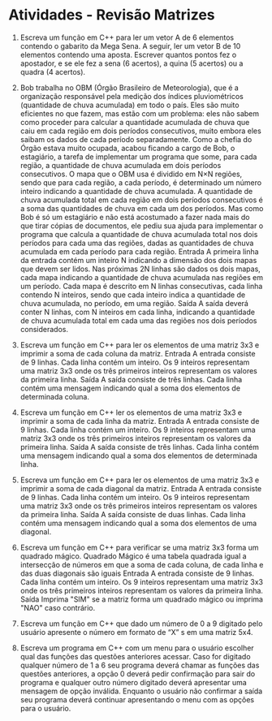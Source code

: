 # Atividades - Revisão Matrizes
1. Escreva um função em C++ para ler um vetor A de 6 elementos contendo o gabarito da Mega Sena. A
seguir, ler um vetor B de 10 elementos contendo uma aposta. Escrever quantos pontos fez o apostador, e se
ele fez a sena (6 acertos), a quina (5 acertos) ou a quadra (4 acertos).

2. Bob trabalha no OBM (Órgão Brasileiro de Meteorologia), que é a organização responsável pela
medição dos índices pluviométricos (quantidade de chuva acumulada) em todo o país. Eles são muito
eficientes no que fazem, mas estão com um problema: eles não sabem como proceder para calcular a
quantidade acumulada de chuva que caiu em cada região em dois períodos consecutivos, muito embora eles
saibam os dados de cada período separadamente.
Como a chefia do Órgão estava muito ocupada, acabou ficando a cargo de Bob, o estagiário, a tarefa de
implementar um programa que some, para cada região, a quantidade de chuva acumulada em dois períodos
consecutivos.
O mapa que o OBM usa é dividido em N×N regiões, sendo que para cada região, a cada período, é
determinado um número inteiro indicando a quantidade de chuva acumulada. A quantidade de chuva
acumulada total em cada região em dois períodos consecutivos é a soma das quantidades de chuva em cada
um dos períodos.
Mas como Bob é só um estagiário e não está acostumado a fazer nada mais do que tirar cópias de
documentos, ele pediu sua ajuda para implementar o programa que calcula a quantidade de chuva acumulada
total nos dois períodos para cada uma das regiões, dadas as quantidades de chuva acumulada em cada
período para cada região.
Entrada
A primeira linha da entrada contém um inteiro N indicando a dimensão dos dois mapas que devem ser lidos.
Nas próximas 2N linhas são dados os dois mapas, cada mapa indicando a quantidade de chuva acumulada
nas regiões em um período. Cada mapa é descrito em N linhas consecutivas, cada linha contendo N inteiros,
sendo que cada inteiro indica a quantidade de chuva acumulada, no período, em uma região.
Saída
A saída deverá conter N linhas, com N inteiros em cada linha, indicando a quantidade de chuva acumulada
total em cada uma das regiões nos dois períodos considerados.

3. Escreva um função em C++ para ler os elementos de uma matriz 3x3 e imprimir a soma de cada coluna
da matriz.
Entrada
A entrada consiste de 9 linhas. Cada linha contém um inteiro. Os 9 inteiros representam uma matriz 3x3
onde os três primeiros inteiros representam os valores da primeira linha.
Saída
A saída consiste de três linhas. Cada linha contém uma mensagem indicando qual a soma dos elementos de
determinada coluna.

4. Escreva um função em C++ ler os elementos de uma matriz 3x3 e imprimir a soma de cada linha da
matriz.
Entrada
A entrada consiste de 9 linhas. Cada linha contém um inteiro. Os 9 inteiros representam uma matriz 3x3
onde os três primeiros inteiros representam os valores da primeira linha.
Saída
A saída consiste de três linhas. Cada linha contém uma mensagem indicando qual a soma dos elementos de
determinada linha.

5. Escreva um função em C++ para ler os elementos de uma matriz 3x3 e imprimir a soma de cada diagonal
da matriz.
Entrada
A entrada consiste de 9 linhas. Cada linha contém um inteiro. Os 9 inteiros representam uma matriz 3x3
onde os três primeiros inteiros representam os valores da primeira linha.
Saída
A saída consiste de duas linhas. Cada linha contém uma mensagem indicando qual a soma dos elementos de
uma diagonal.

6. Escreva um função em C++ para verificar se uma matriz 3x3 forma um quadrado mágico.
Quadrado Mágico é uma tabela quadrada igual a intersecção de números em que a soma de cada coluna, de
cada linha e das duas diagonais são iguais
Entrada
A entrada consiste de 9 linhas. Cada linha contém um inteiro. Os 9 inteiros representam uma matriz 3x3
onde os três primeiros inteiros representam os valores da primeira linha.
Saída
Imprima "SIM" se a matriz forma um quadrado mágico ou imprima "NAO" caso contrário.

7. Escreva um função em C++ que dado um número de 0 a 9 digitado pelo usuário apresente o número em
formato de “X” s em uma matriz 5x4.

8. Escreva um programa em C++ com um menu para o usuário escolher qual das funções das questões
anteriores acessar. Caso for digitado qualquer número de 1 a 6 seu programa deverá chamar as funções das
questões anteriores, a opção 0 deverá pedir confirmação para sair do programa e qualquer outro número
digitado deverá apresentar uma mensagem de opção inválida. Enquanto o usuário não confirmar a saída seu
programa deverá continuar apresentando o menu com as opções para o usuário.

